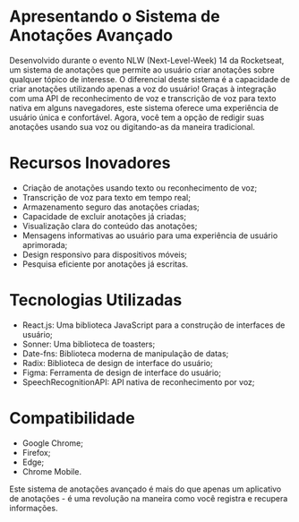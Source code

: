 # Apresentando o Sistema de Anotações Avançado

Desenvolvido durante o evento NLW (Next-Level-Week) 14 da Rocketseat, um sistema de anotações que permite ao usuário criar anotações sobre qualquer tópico de interesse. O diferencial deste sistema é a capacidade de criar anotações utilizando apenas a voz do usuário! Graças à integração com uma API de reconhecimento de voz e transcrição de voz para texto nativa em alguns navegadores, este sistema oferece uma experiência de usuário única e confortável. Agora, você tem a opção de redigir suas anotações usando sua voz ou digitando-as da maneira tradicional.

# Recursos Inovadores
- Criação de anotações usando texto ou reconhecimento de voz;
- Transcrição de voz para texto em tempo real;
- Armazenamento seguro das anotações criadas;
- Capacidade de excluir anotações já criadas;
- Visualização clara do conteúdo das anotações;
- Mensagens informativas ao usuário para uma experiência de usuário aprimorada;
- Design responsivo para dispositivos móveis;
- Pesquisa eficiente por anotações já escritas.

# Tecnologias Utilizadas

- React.js: Uma biblioteca JavaScript para a construção de interfaces de usuário;
- Sonner: Uma biblioteca de toasters;
- Date-fns: Biblioteca moderna de manipulação de datas;
- Radix: Biblioteca de design de interface do usuário;
- Figma: Ferramenta de design de interface do usuário;
- SpeechRecognitionAPI: API nativa de reconhecimento por voz;

# Compatibilidade

- Google Chrome;
- Firefox;
- Edge;
- Chrome Mobile.

Este sistema de anotações avançado é mais do que apenas um aplicativo de anotações - é uma revolução na maneira como você registra e recupera informações.
